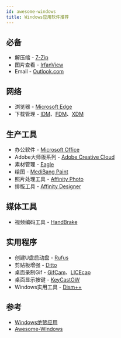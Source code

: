 ```yaml
---
id: awesome-windows
title: Windows应用软件推荐
---
```


## 必备

- 解压缩 - [7-Zip](https://www.7-zip.org/)
- 图片查看 - [IrfanView](https://www.irfanview.com/)
- Email - [Outlook.com](https://outlook.live.com)

## 网络

- 浏览器 - [Microsoft Edge](https://www.microsoft.com/zh-cn/edge)
- 下载管理 - [IDM](http://internetdownloadmanager.com/)、[FDM](http://www.freedownloadmanager.org/)、[XDM]()

## 生产工具

- 办公软件 - [Microsoft Office](https://www.office.com/)
- Adobe大师版系列 - [Adobe Creative Cloud](https://www.adobe.com/creativecloud.html)
- 素材管理 - [Eagle]()
- 绘图 - [MediBang Paint](https://medibangpaint.com/)
- 照片处理工具 - [Affinity Photo]()
- 排版工具 - [Affinity Designer]()


## 媒体工具

- 视频编码工具 - [HandBrake](http://handbrake.fr/)

## 实用程序

- 创建U盘启动盘 - [Rufus](https://rufus.ie/)
- 剪贴板增强 - [Ditto](https://ditto-cp.sourceforge.io/)
- 桌面录制Gif - [GifCam](http://blog.bahraniapps.com/gifcam/)、[LICEcap](https://www.cockos.com/licecap/)
- 桌面显示按键 - [KeyCastOW](https://brookhong.github.io/2014/04/28/keycast-on-windows.html)
- Windows实用工具 - [Dism++](https://www.chuyu.me/zh-Hans/)


## 参考

- [Windows绝赞应用](https://belittleyang.gitbooks.io/windows-apps-that-amaze-us/content/)
- [Awesome-Windows](https://github.com/Awesome-Windows/Awesome/blob/master/README.md)